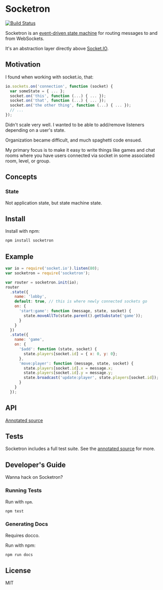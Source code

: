 # Socketron

[![Build Status](https://travis-ci.org/btford/socketron.png)](https://travis-ci.org/btford/socketron)

Socketron is an [event-driven state machine](http://en.wikipedia.org/wiki/Event-driven_finite-state_machine) for routing messages to and from WebSockets.

It's an abstraction layer directly above [Socket.IO](http://socket.io).

## Motivation
I found when working with socket.io, that:

```javascript
io.sockets.on('connection', function (socket) {
  var someState = { ... };
  socket.on('this', function (...) { ... });
  socket.on('that', function (...) { ... });
  socket.on('the other thing', function (...) { ... });
  // ...
});
```

Didn't scale very well. I wanted to be able to add/remove listeners depending on a user's state.

Organization became difficult, and much spaghetti code ensued.

My primary focus is to make it easy to write things like games and chat rooms where you have users connected via socket in some associated room, level, or group.

## Concepts

### State
Not application state, but state machine state.

## Install
Install with npm:
```bash
npm install socketron
```

## Example
```javascript
var io = require('socket.io').listen(80);
var socketron = require('socketron');

var router = socketron.init(io);
router
  .state({
    name: 'lobby',
    default: true, // this is where newly connected sockets go
    on: {
      'start:game': function (message, state, socket) {
        state.moveAllTo(state.parent().getSubstate('game'));
      }
    }
  })
  .state({
    name: 'game',
    on: {
      '$add': function (state, socket) {
        state.players[socket.id] = { x: 0, y: 0};
      },
      'move:player': function (message, state, socket) {
        state.players[socket.id].x = message.x;
        state.players[socket.id].y = message.y;
        state.broadcast('update:player', state.players[socket.id]);
      }
    }
  });

```

## API
[Annotated source](http://btford.github.com/socketron/state.html)

## Tests
Socketron includes a full test suite. See the [annotated source](http://btford.github.com/socketron/test/state.html) for more.

## Developer's Guide
Wanna hack on Socketron?

### Running Tests
Run with `npm`.

```bash
npm test
```

### Generating Docs
Requires docco.

Run with npm:
```bash
npm run docs
```

## License
MIT
